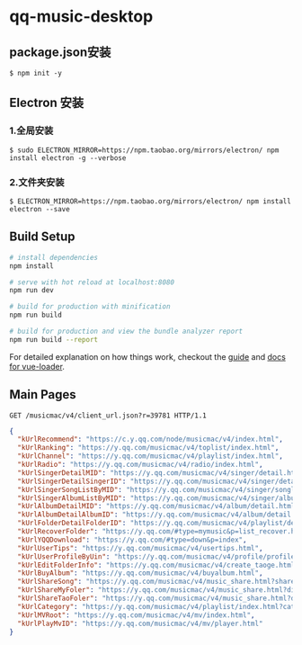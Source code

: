 # qq-music-desktop

## package.json安装
`
$ npm init -y
`
## Electron 安装
### 1.全局安装
`
$ sudo ELECTRON_MIRROR=https://npm.taobao.org/mirrors/electron/ npm install electron -g --verbose
`
### 2.文件夹安装
`
$ ELECTRON_MIRROR=https://npm.taobao.org/mirrors/electron/ npm install electron --save
`

## Build Setup

``` bash
# install dependencies
npm install

# serve with hot reload at localhost:8080
npm run dev

# build for production with minification
npm run build

# build for production and view the bundle analyzer report
npm run build --report
```

For detailed explanation on how things work, checkout the [guide](http://vuejs-templates.github.io/webpack/) and [docs for vue-loader](http://vuejs.github.io/vue-loader).

## Main Pages
`GET /musicmac/v4/client_url.json?r=39781 HTTP/1.1`

```json
{
  "kUrlRecommend": "https://c.y.qq.com/node/musicmac/v4/index.html",
  "kUrlRanking": "https://y.qq.com/musicmac/v4/toplist/index.html",
  "kUrlChannel": "https://y.qq.com/musicmac/v4/playlist/index.html",
  "kUrlRadio": "https://y.qq.com/musicmac/v4/radio/index.html",
  "kUrlSingerDetailMID": "https://y.qq.com/musicmac/v4/singer/detail.html?singermid=%@",
  "kUrlSingerDetailSingerID": "https://y.qq.com/musicmac/v4/singer/detail.html?singerid=%@",
  "kUrlSingerSongListByMID": "https://y.qq.com/musicmac/v4/singer/songlist.html?singermid=%@",
  "kUrlSingerAlbumListByMID": "https://y.qq.com/musicmac/v4/singer/albumlist.html?singermid=%@",
  "kUrlAlbumDetailMID": "https://y.qq.com/musicmac/v4/album/detail.html?albummid=%@",
  "kUrlAlbumDetailAlbumID": "https://y.qq.com/musicmac/v4/album/detail.html?albumid=%@",
  "kUrlFolderDetailFolderID": "https://y.qq.com/musicmac/v4/playlist/detail.html?id=%@",
  "kUrlRecoverFolder": "https://y.qq.com/#type=mymusic&p=list_recover.html",
  "kUrlYQQDownload": "https://y.qq.com/#type=down&p=index",
  "kUrlUserTips": "https://y.qq.com/musicmac/v4/usertips.html",
  "kUrlUserProfileByUin": "https://y.qq.com/musicmac/v4/profile/profile.html?uin=%@",
  "kUrlEditFolderInfo": "https://y.qq.com/musicmac/v4/create_taoge.html?dirid=%@",
  "kUrlBuyAlbum": "https://y.qq.com/musicmac/v4/buyalbum.html",
  "kUrlShareSong": "https://y.qq.com/musicmac/v4/music_share.html?sharetype=0&id=%@",
  "kUrlShareMyFoler": "https://y.qq.com/musicmac/v4/music_share.html?dirid=%@&sharetype=3",
  "kUrlShareTaoFoler": "https://y.qq.com/musicmac/v4/music_share.html?dirid=%@&sharetype=2",
  "kUrlCategory": "https://y.qq.com/musicmac/v4/playlist/index.html?categoryId=%@",
  "kUrlMVRoot": "https://y.qq.com/musicmac/v4/mv/index.html",
  "kUrlPlayMvID": "https://y.qq.com/musicmac/v4/mv/player.html"
}
```
